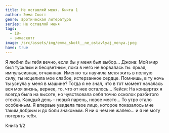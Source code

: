 ```yaml
---
title: Не оставляй меня. Книга 1
author: Эмма Скотт
genre: Эротическая литература
series: Не оставляй меня
tags:
  - 18+
  - эммаскотт
image: /src/assets/img/emma_skott__ne_ostavlyaj_menya.jpeg
have: true
---
```

Я любил бы тебя вечно, если бы у меня был выбор... Джона: Мой мир был тусклым и бесцветным, пока в него не ворвалась ты: яркая, импульсивная, отчаянная. Именно ты научила меня жить в полную силу, ты исцелила мое слабое, истерзанное сердце. Помнишь, в ту ночь ты уснула у меня в машине? Тогда я не знал, что в тот момент началась вся моя жизнь, вернее, то, что от нее осталось… Кейси: На концертах я всегда была на высоте, но чувствовала себя точно осколок разбитого стекла. Каждый день – новый парень, новое место... То утро стало особенным. Я впервые увидела твое лицо, которое показалось мне таким добрым и до боли знакомым. Я ни о чем не жалею… и я не могу потерять тебя.

Книга 1/2
